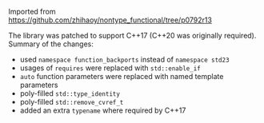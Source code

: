Imported from https://github.com/zhihaoy/nontype_functional/tree/p0792r13

The library was patched to support C++17 (C++20 was originally required).
Summary of the changes:

- used `namespace function_backports` instead of `namespace std23`
- usages of `requires` were replaced with `std::enable_if`
- `auto` function parameters were replaced with named template parameters
- poly-filled `std::type_identity`
- poly-filled `std::remove_cvref_t`
- added an extra `typename` where required by C++17
